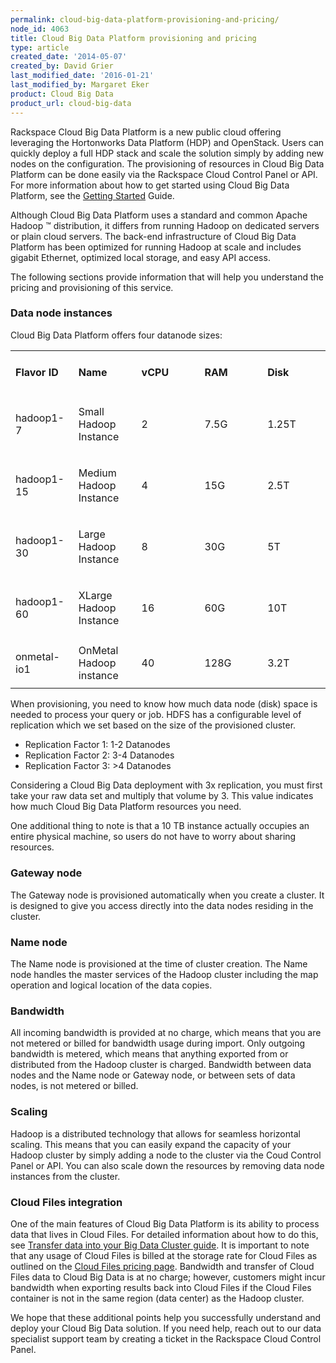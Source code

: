 ```yaml
---
permalink: cloud-big-data-platform-provisioning-and-pricing/
node_id: 4063
title: Cloud Big Data Platform provisioning and pricing
type: article
created_date: '2014-05-07'
created_by: David Grier
last_modified_date: '2016-01-21'
last_modified_by: Margaret Eker
product: Cloud Big Data
product_url: cloud-big-data
---
```


Rackspace Cloud Big Data Platform is a new public cloud offering
leveraging the Hortonworks Data Platform (HDP) and OpenStack. Users can
quickly deploy a full HDP stack and scale the solution simply by adding
new nodes on the configuration. The provisioning of resources in Cloud
Big Data Platform can be done easily via the Rackspace Cloud Control
Panel or API. For more information about how to get started using Cloud
Big Data Platform, see the [Getting
Started](https://developer.rackspace.com/docs/cloud-big-data/v2/developer-guide/#getting-started)
Guide.

Although Cloud Big Data Platform uses a standard and common Apache
Hadoop &trade; distribution, it differs from running Hadoop on dedicated
servers or plain cloud servers. The back-end infrastructure of Cloud Big
Data Platform has been optimized for running Hadoop at scale and
includes gigabit Ethernet, optimized local storage, and easy API access.

The following sections provide information that will help you understand
the pricing and provisioning of this service.

### Data node instances

Cloud Big Data Platform offers four datanode sizes:

<table>
<colgroup>
<col width="20%" />
<col width="20%" />
<col width="20%" />
<col width="20%" />
<col width="20%" />
</colgroup>
<tbody>
<tr class="odd">
<td align="left"><h4 id="flavor-id"><strong>Flavor ID</strong></h4></td>
<td align="left"><h4 id="name"><strong>Name</strong></h4></td>
<td align="left"><h4 id="vcpu"><strong>vCPU</strong></h4></td>
<td align="left"><h4 id="ram"><strong>RAM</strong></h4></td>
<td align="left"><h4 id="disk"><strong>Disk</strong></h4></td>
</tr>
<tr class="even">
<td align="left"><p>hadoop1-7</p></td>
<td align="left"><p>Small Hadoop Instance</p></td>
<td align="left"><p>2</p></td>
<td align="left"><p>7.5G</p></td>
<td align="left"><p>1.25T</p></td>
</tr>
<tr class="odd">
<td align="left"><p>hadoop1-15</p></td>
<td align="left"><p>Medium Hadoop Instance</p></td>
<td align="left"><p>4</p></td>
<td align="left"><p>15G</p></td>
<td align="left"><p>2.5T</p></td>
</tr>
<tr class="even">
<td align="left"><p>hadoop1-30</p></td>
<td align="left"><p>Large Hadoop Instance</p></td>
<td align="left"><p>8</p></td>
<td align="left"><p>30G</p></td>
<td align="left"><p>5T</p></td>
</tr>
<tr class="odd">
<td align="left"><p>hadoop1-60</p></td>
<td align="left"><p>XLarge Hadoop Instance</p></td>
<td align="left"><p>16</p></td>
<td align="left"><p>60G</p></td>
<td align="left"><p>10T</p></td>
</tr>
<tr class="even">
<td align="left"><p>onmetal-io1</p></td>
<td align="left">OnMetal Hadoop instance</td>
<td align="left">40</td>
<td align="left">128G</td>
<td align="left">3.2T</td>
</tr>
</tbody>
</table>

When provisioning, you need to know how much data node (disk) space is
needed to process your query or job. HDFS has a configurable level of
replication which we set based on the size of the provisioned cluster.

-   <span>Replication Factor 1: 1-2 Datanodes</span>
-   <span>Replication Factor 2: 3-4 Datanodes</span>
-   <span>Replication Factor 3: &gt;4 Datanodes</span>

Considering a Cloud Big Data deployment with 3x replication, you must
first take your raw data set and multiply that volume by 3. This value
indicates how much Cloud Big Data Platform resources you need.

One additional thing to note is that a 10 TB instance actually occupies
an entire physical machine, so users do not have to worry about sharing
resources.

### Gateway node

The Gateway node is provisioned automatically when you create a cluster.
It is designed to give you access directly into the data nodes residing
in the cluster.

### Name node

The Name node is provisioned at the time of cluster creation. The Name
node handles the master services of the Hadoop cluster including the map
operation and logical location of the data copies.

### Bandwidth

All incoming bandwidth is provided at no charge, which means that you
are not metered or billed for bandwidth usage during import. Only
outgoing bandwidth is metered, which means that anything exported from
or distributed from the Hadoop cluster is charged. Bandwidth between
data nodes and the Name node or Gateway node, or between sets of data
nodes, is not metered or billed.

### Scaling

Hadoop is a distributed technology that allows for seamless horizontal
scaling. This means that you can easily expand the capacity of your
Hadoop cluster by simply adding a node to the cluster via the Coud
Control Panel or API. You can also scale down the resources by removing
data node instances from the cluster.

### Cloud Files integration

One of the main features of Cloud Big Data Platform is its ability to
process data that lives in Cloud Files. For detailed information about
how to do this, see [Transfer data into your Big Data Cluster guide](/how-to/getting-data-into-your-big-data-cluster).
It is important to note that any usage of Cloud Files is billed at the
storage rate for Cloud Files as outlined on the [Cloud Files pricing
page](http://www.rackspace.com/cloud/files/pricing/). Bandwidth and
transfer of Cloud Files data to Cloud Big Data is at no charge; however,
customers might incur bandwidth when exporting results back into Cloud
Files if the Cloud Files container is not in the same region (data
center) as the Hadoop cluster.

We hope that these additional points help you successfully understand
and deploy your Cloud Big Data solution. If you need help, reach out to
our data specialist support team by creating a ticket in the Rackspace
Cloud Control Panel.
